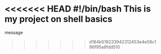 <<<<<<< HEAD
#!/bin/bash
This is my project on shell basics
=======
message
>>>>>>> d184b518233942312453e4e58c186f95a8fdd510
